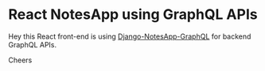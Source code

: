 # React NotesApp using GraphQL APIs 

Hey this React front-end is using [Django-NotesApp-GraphQL](https://github.com/RajeshJ3/Django-NotesApp-GraphQL) for backend GraphQL APIs.

Cheers